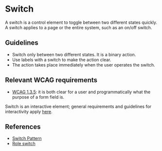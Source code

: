 <!-- @license CC0-1.0 -->

# Switch

A switch is a control element to toggle between two different states quickly.
A switch applies to a page or the entire system, such as an on/off switch.

## Guidelines

- Switch only between two different states.
  It is a binary action.
- Use labels with a switch to make the action clear.
- The action takes place immediately when the user operates the switch.

## Relevant WCAG requirements

- [WCAG 1.3.5](https://www.w3.org/WAI/WCAG21/Understanding/identify-input-purpose.html): it is both clear for a user and programmatically what the purpose of a form field is.

Switch is an interactive element; general requirements and guidelines for interactivity apply [here](/docs/docs-developer-guide-interactivity--docs).

## References

- [Switch Pattern](https://www.w3.org/WAI/ARIA/apg/patterns/switch/)
- [Role switch](https://developer.mozilla.org/en-US/docs/Web/Accessibility/ARIA/Roles/switch_role)
